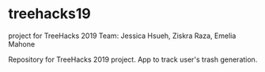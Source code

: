 # treehacks19
project for TreeHacks 2019
Team: Jessica Hsueh, Ziskra Raza, Emelia Mahone

Repository for TreeHacks 2019 project. App to track user's trash generation.
